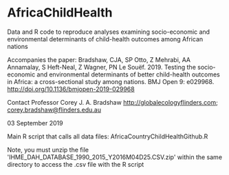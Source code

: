 # AfricaChildHealth

Data and R code to reproduce analyses examining socio-economic and environmental determinants of child-health outcomes among African nations

Accompanies the paper: Bradshaw, CJA, SP Otto, Z Mehrabi, AA Annamalay, S Heft-Neal, Z Wagner, PN Le Souëf. 2019. Testing the socio-economic and environmental determinants of better child-health outcomes in Africa: a cross-sectional study among nations. BMJ Open 9: e029968. http://doi.org/10.1136/bmjopen-2019-029968

Contact Professor Corey J. A. Bradshaw
http://globalecologyflinders.com; corey.bradshaw@flinders.edu.au

03 September 2019


Main R script that calls all data files: AfricaCountryChildHealthGithub.R

Note, you must unzip the file 'IHME_DAH_DATABASE_1990_2015_Y2016M04D25.CSV.zip' within the same directory to access the .csv file with the R script
